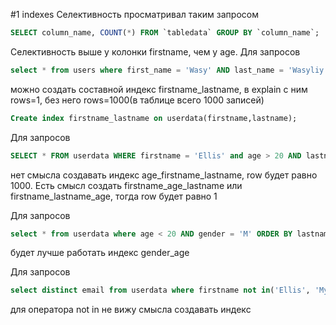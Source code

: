 #1 indexes
Селективность просматривал таким запросом
~~~~sql
SELECT column_name, COUNT(*) FROM `tabledata` GROUP BY `column_name`;
~~~~
Селективность выше у колонки firstname, чем у age. 
Для запросов 
~~~~sql
select * from users where first_name = 'Wasy' AND last_name = 'Wasyliy';
~~~~
можно создать составной индекс firstname_lastname, в explain c ним rows=1, без него rows=1000(в таблице всего 1000 записей)
~~~~sql
Create index firstname_lastname on userdata(firstname,lastname);
~~~~


Для запросов
~~~~sql
SELECT * FROM userdata WHERE firstname = 'Ellis' and age > 20 AND lastname = 'Cormier';
~~~~
нет смысла создавать индекс age_firstname_lastname, row будет равно 1000. Есть смысл создать firstname_age_lastname или firstname_lastname_age, тогда row будет равно 1

Для запросов
~~~~sql
select * from userdata where age < 20 AND gender = 'M' ORDER BY lastname;
~~~~
будет лучше работать индекс gender_age


Для запросов
~~~~sql
select distinct email from userdata where firstname not in('Ellis', 'Myrtle', 'Pietro');
~~~~
для оператора not in не вижу смысла создавать индекс

